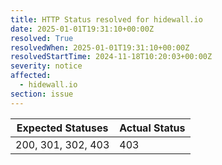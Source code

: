```yaml
---
title: HTTP Status resolved for hidewall.io
date: 2025-01-01T19:31:10+00:00Z
resolved: True
resolvedWhen: 2025-01-01T19:31:10+00:00Z
resolvedStartTime: 2024-11-18T10:20:03+00:00Z
severity: notice
affected:
  - hidewall.io
section: issue
---
```


| Expected Statuses | Actual Status  |
|-------------------|----------------|
| 200, 301, 302, 403 | 403 |
